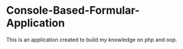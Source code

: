 # Console-Based-Formular-Application
This is an application created to build my knowledge on php and oop. 
